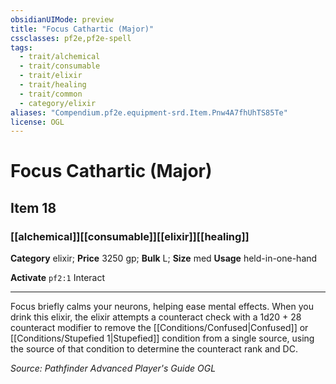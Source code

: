 ```yaml
---
obsidianUIMode: preview
title: "Focus Cathartic (Major)"
cssclasses: pf2e,pf2e-spell
tags:
  - trait/alchemical
  - trait/consumable
  - trait/elixir
  - trait/healing
  - trait/common
  - category/elixir
aliases: "Compendium.pf2e.equipment-srd.Item.Pnw4A7fhUhTS85Te"
license: OGL
---
```

# Focus Cathartic (Major)
## Item 18
### [[alchemical]][[consumable]][[elixir]][[healing]]

**Category** elixir; 
**Price** 3250 gp; 
**Bulk** L; **Size** med
**Usage** held-in-one-hand

**Activate** `pf2:1` Interact

* * *

Focus briefly calms your neurons, helping ease mental effects. When you drink this elixir, the elixir attempts a counteract check with a 1d20 + 28 counteract modifier to remove the [[Conditions/Confused|Confused]] or [[Conditions/Stupefied 1|Stupefied]] condition from a single source, using the source of that condition to determine the counteract rank and DC.

*Source: Pathfinder Advanced Player's Guide*
*OGL*